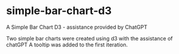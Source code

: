 # simple-bar-chart-d3
A Simple Bar Chart D3 - assistance provided by ChatGPT

Two simple bar charts were created using d3 with the assistance of chatGPT
A tooltip was added to the first iteration. 
